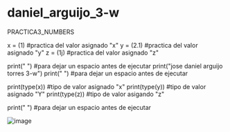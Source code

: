 # daniel_arguijo_3-w
PRACTICA3_NUMBERS

x = (1) #practica del valor asignado "x" 
y = (2.1) #practica del valor asignado "y" 
z = (1j) #practica del valor asignado "z"

print(" ") #para dejar un espacio antes de ejecutar 
print("jose daniel arguijo torres 3-w") 
print(" ") #para dejar un espacio antes de ejecutar 

print(type(x)) #tipo de valor asignado "x" 
print(type(y)) #tipo de valor asignado "Y"
print(type(z)) #tipo de valor asigando "z"

print(" ") #para dejar un espacio antes de ejecutar 

![image](https://github.com/user-attachments/assets/c94429e0-cffb-432e-b6df-9a8892e2e2e6)
